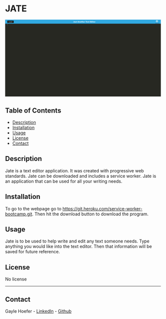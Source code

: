 # JATE  

![screen shot](assets/jest.png)

## Table of Contents  
* [Description](##Description)  
* [Installation](##Installation)  
* [Usage](##Usage) 
* [License](##License)  
* [Contact](##Contact)  


## Description

Jate is a text editor application. It was created with progressive web standards. Jate can be downloaded and includes a service worker. Jate is an application that can be used for all your writing needs.


## Installation

To go to the webpage go to https://git.heroku.com/service-worker-bootcamp.git. Then hit the download button to download the program.

## Usage

Jate is to be used to help write and edit any text someone needs. Type anything you would like into the text editor. Then that information will be saved for future reference.

## License

No license

---

## Contact
Gayle Hoefer - [LinkedIn](https://www.linkedin.com/in/gayle-hoefer-61a2a3124/) - [Github](https://github.com/hoeferg)

